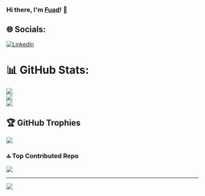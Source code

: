 ### Hi there, I'm [Fuad](https://www.linkedin.com/in/teuku-fuad-maulana-97619319a/)! 👋

<!--
**fuadvi/fuadvi** is a ✨ _special_ ✨ repository because its `README.md` (this file) appears on your GitHub profile.

Here are some ideas to get you started:

- 🔭 I’m currently working on ...
- 🌱 I’m currently learning ...
- 👯 I’m looking to collaborate on ...
- 🤔 I’m looking for help with ...
- 💬 Ask me about ...
- 📫 How to reach me: ...
- 😄 Pronouns: ...
- ⚡ Fun fact: ...
-->


## 🌐 Socials:
[![LinkedIn](https://img.shields.io/badge/LinkedIn-%230077B5.svg?logo=linkedin&logoColor=white)](https://www.linkedin.com/in/teuku-fuad-maulana-97619319a/) 

# 📊 GitHub Stats:
![](https://github-readme-stats.vercel.app/api?username=fuadvi&theme=dark&hide_border=false&include_all_commits=true&count_private=true)<br/>
![](https://github-readme-streak-stats.herokuapp.com/?user=fuadvi&theme=dark&hide_border=false)<br/>
![](https://github-readme-stats.vercel.app/api/top-langs/?username=fuadvi&theme=dark&hide_border=false&include_all_commits=true&count_private=true&layout=compact)

## 🏆 GitHub Trophies
![](https://github-profile-trophy.vercel.app/?username=fuadvi&theme=radical&no-frame=true&no-bg=false&margin-w=4)


### 🔝 Top Contributed Repo
![](https://github-contributor-stats.vercel.app/api?username=fuadvi&limit=5&theme=dark&combine_all_yearly_contributions=true)

---
[![](https://visitcount.itsvg.in/api?id=fuadvi&icon=0&color=0)](https://visitcount.itsvg.in)

<!-- Proudly created with GPRM ( https://gprm.itsvg.in ) -->
